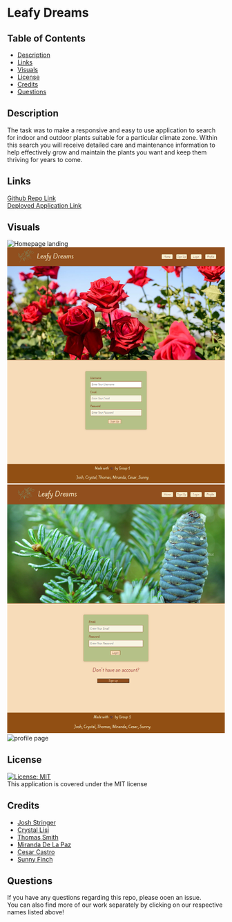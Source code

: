 # Leafy Dreams

## Table of Contents

- [Description](#description)<br>
- [Links](#links)<br>
- [Visuals](#visuals)<br>
- [License](#license)<br>
- [Credits](#credits)
- [Questions](#questions)<br>

## Description
The task was to make a responsive and easy to use application to search for indoor and outdoor plants suitable for a particular climate zone. Within this search you will receive detailed care and maintenance information to help effectively grow and maintain the plants you want and keep them thriving for years to come.
 

## Links

<a href="https://github.com/thomassmith0526/Leafy-Dreams">Github Repo Link</a><br>
<a href="">Deployed Application Link</a>

## Visuals

<img src="./client/src/assets/images/README_Images/" alt="Homepage landing" />
<img src="./client/src/assets/images/README_Images/SignUp.png" alt="signup page">
<img src="./client/src/assets/images/README_Images/Login.png" alt="login page">
<img src="./client/src/assets/images/README_Images/" alt="profile page">

## License

[![License: MIT](https://img.shields.io/badge/License-MIT-yellow.svg)](https://opensource.org/licenses/MIT)<br>
This application is covered under the MIT license

## Credits

- [Josh Stringer](https://github.com/Stringer-J)<br>
- [Crystal Lisi](https://github.com/smrsun)<br>
- [Thomas Smith](https://github.com/thomassmith0526)<br>
- [Miranda De La Paz](https://github.com/MommaDLP)<br>
- [Cesar Castro](https://github.com/cj4871)<br>
- [Sunny Finch](https://github.com/0-Sunny-0)<br>

## Questions

If you have any questions regarding this repo, please ooen an issue.<br>
You can also find more of our work separately by clicking on our respective names listed above!